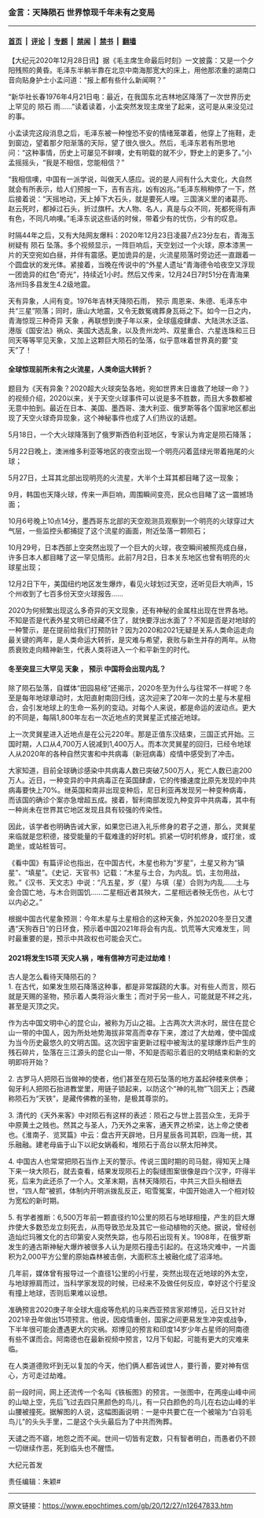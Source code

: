 ### 金言：天降陨石 世界惊现千年未有之变局

---

#### [首页](../../../..?n12647833) &nbsp;|&nbsp; [评论](../../../../../epoch-comment?n12647833) &nbsp;|&nbsp; [专题](../../../../../epoch-special?n12647833) &nbsp;|&nbsp; [禁闻](../../../../../epoch-news?n12647833) &nbsp;|&nbsp; [禁书](../../../../../books?n12647833) &nbsp;|&nbsp; [翻墙](https://github.com/gfw-breaker/nogfw/blob/master/README.md?n12647833)


<div class="post_content" id="artbody" itemprop="articleBody">
 <!-- article content begin -->
 <p>
  【大纪元2020年12月28日讯】据《毛主席生命最后时刻》一文披露：又是一个夕阳残照的黄昏。毛泽东半躺半靠在北京中南海那宽大的床上，用他那浓重的湖南口音向贴身护士小孟问道：“报上都有些什么新闻啊？”
 </p>
 <p>
  “新华社长春1976年4月21日电：最近，在我国东北吉林地区降落了一次世界历史上罕见的
  <ok href="https://www.epochtimes.com/gb/tag/%E9%99%A8%E7%9F%B3.html">
   陨石
  </ok>
  雨……”读着读着，小孟突然发现主席坐了起来，这可是从来没见过的事。
 </p>
 <p>
  小孟读完这段消息之后，毛泽东被一种惶恐不安的情绪笼罩着，他穿上了拖鞋，走到窗边，望着那夕阳渐落的天际，望了很久很久。然后，毛泽东若有所思地问：“这种事情，历史上可屡见不鲜噢，史有明载的就不少，野史上的更多了。”小孟摇摇头，“我是不相信，您能相信？”
 </p>
 <p>
  “我相信噢，中国有一派学说，叫做天人感应。说的是人间有什么大变化，大自然就会有所表示，给人们预报一下，吉有吉兆，凶有凶兆。”毛泽东稍稍停了一下，然后接着说：“天摇地动，天上掉下大石头，就是要死人哩。三国演义里的诸葛亮、赵云死时，都掉过石头，折过旗杆。大人物、名人，真是与众不同，死都死得有声有色，不同凡响噢。”毛泽东说这些话的时候，带着少有的忧伤，少有的叹息。
 </p>
 <p>
  时隔44年之后，又有大陆网友爆料：2020年12月23日凌晨7点23分左右，青海玉树疑有
  <ok href="https://www.epochtimes.com/gb/tag/%E9%99%A8%E7%9F%B3.html">
   陨石
  </ok>
  坠落。多个视频显示，一阵巨响后，天空划过一个火球，原本漆黑一片的天空宛如白昼，并伴有震感。更加诡异的是，火流星陨落时旁边还一直跟着一个圆盘状的发光体。紧接着，当晚在传说中的“外星人遗址”青海德令哈夜空又浮现一团诡异的红色“奇光”，持续近1小时。然后又传来，12月24日7时51分在青海果洛州玛多县发生4.2级地震。
 </p>
 <p>
  天有异象，人间有变。1976年吉林天降陨石雨，
  <ok href="https://www.epochtimes.com/gb/tag/%E9%A2%84%E7%A4%BA.html">
   预示
  </ok>
  周恩来、朱德、毛泽东中共“三星”陨落；同时，唐山大地震，又令无数冤魂葬身瓦砾之下。如今一日之内，青海惊现三种奇异
  <ok href="https://www.epochtimes.com/gb/tag/%E5%A4%A9%E8%B1%A1.html">
   天象
  </ok>
  ，再联想到庚子年以来，全球瘟疫肆虐、大陆洪水泛滥、港版《国安法》祸众、美国大选乱象，以及贵州龙吟、双星重合、六星连珠和三日同天等等罕见天象，又加上这颗巨大陨石的坠落，似乎意味着世界真的要“变天”了！
 </p>
 <h4>
  全球惊现前所未有之火流星，人类命运大转折？
 </h4>
 <p>
  题目为《天有异象？2020超大火球突坠各地，宛如世界末日谁救了地球一命？》的视频介绍，2020以来，关于天空火球事件可以说是多不胜数，而且大多数都被无意中拍到。最近在日本、美国、墨西哥、澳大利亚、俄罗斯等各个国家地区都出现了天空火球奇异现象，这个神秘事件也成了人们热议的话题。
 </p>
 <p>
  5月18日，一个大火球降落到了俄罗斯西伯利亚地区，专家认为肯定是陨石降落；
 </p>
 <p>
  5月22日晚上，澳洲维多利亚等地区的夜空出现一个明亮闪着蓝绿光带着拖尾的火球；
 </p>
 <p>
  5月27日，土耳其北部出现明亮的火流星，大半个土耳其都目睹了这一现象；
 </p>
 <p>
  9月，韩国也天降火球，传来一声巨响，周围瞬间变亮，民众也目睹了这一震撼场面；
 </p>
 <p>
  10月6号晚上10点14分，墨西哥东北部的天空观测员观察到一个明亮的火球穿过大气层，一些监控头都捕捉了这个流星的画面，附近坠落一颗陨石；
 </p>
 <p>
  10月29号，日本西部上空突然出现了一个巨大的火球，夜空瞬间被照亮成白昼，许多日本人都目睹了这一罕见情形。此前7月2日，日本关东地区也曾有明亮的火球星出现；
 </p>
 <p>
  12月2日下午，美国纽约地区发生爆炸，看见火球划过天空，还听见巨大响声，15个州收到了七百多份天空火球报告……
 </p>
 <p>
  2020为何频繁出现这么多奇异的天文现象，还有神秘的金属柱出现在世界各地。不知是否是代表外星文明已经藏不住了，就快要浮出水面了？不知是否是对地球的一种警示，是在提前给我们打预防针？因为2020和2021无疑是关系人类命运走向最关键的两年，是人类命运大转折，是灾难与希望，衰败与新生并存的两年。从物质衰败走向精神新生，代表人类将进入一个和平新生的时代。
 </p>
 <h4>
  冬至突显三大罕见
  <ok href="https://www.epochtimes.com/gb/tag/%E5%A4%A9%E8%B1%A1.html">
   天象
  </ok>
  ，
  <ok href="https://www.epochtimes.com/gb/tag/%E9%A2%84%E7%A4%BA.html">
   预示
  </ok>
  中国将会出现内乱？
 </h4>
 <p>
  除了陨石坠落，自媒体“田园易经”还揭示，2020冬至为什么与往常不一样呢？冬至是每年地球章动时，太阳直射南回归线，这次迎来了20年一次的土星与木星相合，会引发地球上的生命一系列的变动。对每个人来说，都是命运的波动点。更大的不同是，每隔1,800年左右一次近地点的灵巽星正式接近地球。
 </p>
 <p>
  上一次灵巽星进入近地点是在公元220年。那是正值东汉结束，三国正式开始。三国时期，人口从4,700万人锐减到1,400万人。而本次灵巽星的回归，已经令地球人从2020年的各种自然灾害和中共病毒（新冠病毒）疫情中感受到了冲击。
 </p>
 <p>
  大家知道，目前全球确诊感染中共病毒人数已突破7,500万人，死亡人数已逾200万人。近日，一种变异的中共病毒正在英国肆虐，它的传播速度比原先发现的中共病毒要快上70%。继英国和南非出现变种后，尼日利亚再发现另一种变种病毒，而该国的确诊个案亦急增超五成。接着，智利南部发现九种变异中共病毒，其中有一种尚未在世界其它地区发现且具有较强的传染性。
 </p>
 <p>
  因此，该学者也明确告诫大家，如果您已进入礼乐修身的君子之道，那么，灵巽星来临就是您积德，接受能量的千载难逢的好时机。抓紧一切时机修身，或打坐，或跪坐，或站桩皆可。
 </p>
 <p>
  《看中国》有篇评论也指出，在中国古代，木星也称为“岁星”，土星又称为“镇星”、“填星”。《史记．天官书》记载：“木星与土合，为内乱。饥，主勿用战，败。”《汉书．天文志》中说：“凡五星，岁（星）与填（星）合则为内乱……土与金合国亡地，与木合则国饥……二星相近者其殃大，二星相远者殃无伤也，从七寸以内必之。”
 </p>
 <p>
  根据中国古代星象预测：今年木星与土星相合的这种天象，外加2020冬至日又遭遇“天狗吞日”的日环食，预示着中国2021年将会有内乱、饥荒等大灾难发生，同时最重要的是，预示中共政权也可能会灭亡。
 </p>
 <h4>
  2021将发生15项
  <ok href="https://www.epochtimes.com/gb/tag/%E5%A4%A9%E7%81%BE%E4%BA%BA%E7%A5%B8.html">
   天灾人祸
  </ok>
  ，唯有信神方可走过劫难！
 </h4>
 <p>
  古人是怎么看待天降陨石的？
  <br/>
  1. 在古代，如果发生陨石降落这种事，都是非常蹊跷的大事。对有些人而言，陨石就是天赐的圣物，预示着人类将浴火重生；而对于另一些人，可能就是不祥之兆，甚至是灭顶之灾。
 </p>
 <p>
  作为古中国文明中心的昆仑山，被称为万山之祖。上古两次大洪水时，居住在昆仑山一带的中国人，因为所处地势海拔非常高而幸存下来，渡过了大劫难，使中国成为当今历史最悠久的文明古国。这次因宇宙更新过程中被淘汰的星球爆炸后产生的残石碎片，坠落在三江源头的昆仑山一带，不知是否昭示着旧的文明结束和新的文明即将开始？
 </p>
 <p>
  2. 古罗马人把陨石当做神的使者，他们甚至在陨石坠落的地方盖起钟楼来供奉；匈牙利人把陨石抬进教堂里，用链子锁起来，以防这个“神的礼物”飞回天上；西藏称陨石为“天铁”，是藏传佛教的圣物，是极其尊崇的。
 </p>
 <p>
  3. 清代的《天外来客》中对陨石有这样的表述：陨石之与世上芸芸众生，无异于中原黄土之贱也。然其之与圣人，乃天外之来客，通天界之桥梁，达上帝之使者也。《淮南子．览冥篇》中云：盘古开天辟地，日月星辰各司其职，四海一统，其乐融融。建老母庙于山下以祀女娲羲和，堆陨石于高台以祭太阳神灵。
 </p>
 <p>
  4. 中国古人也常常把陨石当作上天的警示。传说三国时期的司马懿，得知天上降下来一块大陨石，就去查看，结果发现陨石上的裂缝图案很像是四个汉字，吓得半死，后来为此还杀了一个人。文革末期，吉林天降陨石，中共三大巨头相继去世，“四人帮”被抓，体制内开明派拨乱反正，昭雪冤案，中国开始进入一个相对较为宽松的新时期。
 </p>
 <p>
  5. 有学者推断：6,500万年前一颗直径约10公里的陨石与地球相撞，产生的巨大爆炸使大多数恐龙立刻死去，从而导致恐龙及其它一些动植物的灭绝。据说，曾经创造灿烂玛雅文化的古印第安人突然失踪，也与陨石出现有关。1908年，在俄罗斯发生的通古斯神秘大爆炸被很多人认为是陨石撞击引起的。在这场灾难中，一片面积为2,000平方公里的原始森林被击倒，大面积冻土被融化成了沼泽地。
 </p>
 <p>
  几年前，媒体曾有报导过一个直径1公里的小行星，突然出现在近地球的外太空，与地球擦肩而过，当科学家发现的时候，已经来不及做任何反应，幸好这个行星没有撞上地球，否则后果难以设想。
 </p>
 <p>
  准确预言2020庚子年全球大瘟疫等危机的马来西亚预言家郑博见，近日又针对2021辛丑年做出15项预言。他说，因疫情重创，国家之间更易发生冲突或战争，下半年很可能会遭遇更大的灾祸。郑博见的预言和印度14岁少年占星师的阿南德有些不谋而合。阿南德也在最新视频中预言，12月下旬起，可能有更大的灾难来临。
 </p>
 <p>
  在人类道德败坏到无以复加的今天，他们俩人都告诫世人，要行善，要对神有信心，方可走过劫难。
 </p>
 <p>
  前一段时间，网上还流传一个名叫《铁板图》的预言。一张图中，在两座山峰中间的山坳上空，先后飞过去四只黑颜色的鸟儿，有一只白颜色的鸟儿在右边山峰的半山腰被撞死。据解图的人说，这幅图画说明：一是中共要亡在一个被喻为“白羽毛鸟儿”的头头手里，二是这个头头最后为了中共而殉葬。
 </p>
 <p>
  天谴之而不寤，地怨之而不闻。世间一切皆有定数，只有智者明白，而愚者仍不顾一切继续作恶，死到临头也不醒悟。
 </p>
 <p>
  大纪元首发
 </p>
 <p>
  责任编辑：朱颖#
 </p>
 <!-- article content end -->
 <div id="below_article_ad">
 </div>
</div>


---

原文链接：https://www.epochtimes.com/gb/20/12/27/n12647833.htm